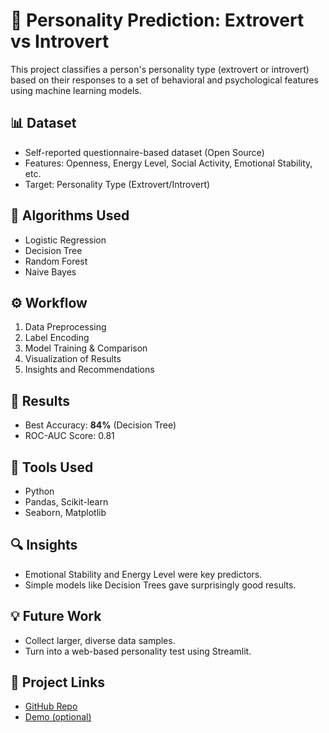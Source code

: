 # 🧠 Personality Prediction: Extrovert vs Introvert

This project classifies a person's personality type (extrovert or introvert) based on their responses to a set of behavioral and psychological features using machine learning models.

## 📊 Dataset
- Self-reported questionnaire-based dataset (Open Source)
- Features: Openness, Energy Level, Social Activity, Emotional Stability, etc.
- Target: Personality Type (Extrovert/Introvert)

## 🧠 Algorithms Used
- Logistic Regression
- Decision Tree
- Random Forest
- Naive Bayes

## ⚙️ Workflow
1. Data Preprocessing
2. Label Encoding
3. Model Training & Comparison
4. Visualization of Results
5. Insights and Recommendations

## 🎯 Results
- Best Accuracy: **84%** (Decision Tree)
- ROC-AUC Score: 0.81

## 🧰 Tools Used
- Python
- Pandas, Scikit-learn
- Seaborn, Matplotlib

## 🔍 Insights
- Emotional Stability and Energy Level were key predictors.
- Simple models like Decision Trees gave surprisingly good results.

## 💡 Future Work
- Collect larger, diverse data samples.
- Turn into a web-based personality test using Streamlit.

## 🔗 Project Links
- [GitHub Repo](#personality_datasert.csv)  
- [Demo (optional)]()
